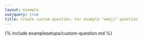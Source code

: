 ```yaml
---
layout: example
usejquery: true
title: Create custom question. For example "emoji" question
---
```


{% include examplesetups/custom-question.md %}